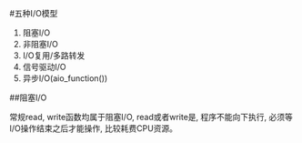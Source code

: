 #五种I/O模型
1. 阻塞I/O
2. 非阻塞I/O
3. I/O复用/多路转发
4. 信号驱动I/O
5. 异步I/O(aio\_function())

##阻塞I/O

常规read, write函数均属于阻塞I/O, read或者write是, 程序不能向下执行, 必须等I/O操作结束之后才能操作, 比较耗费CPU资源。
